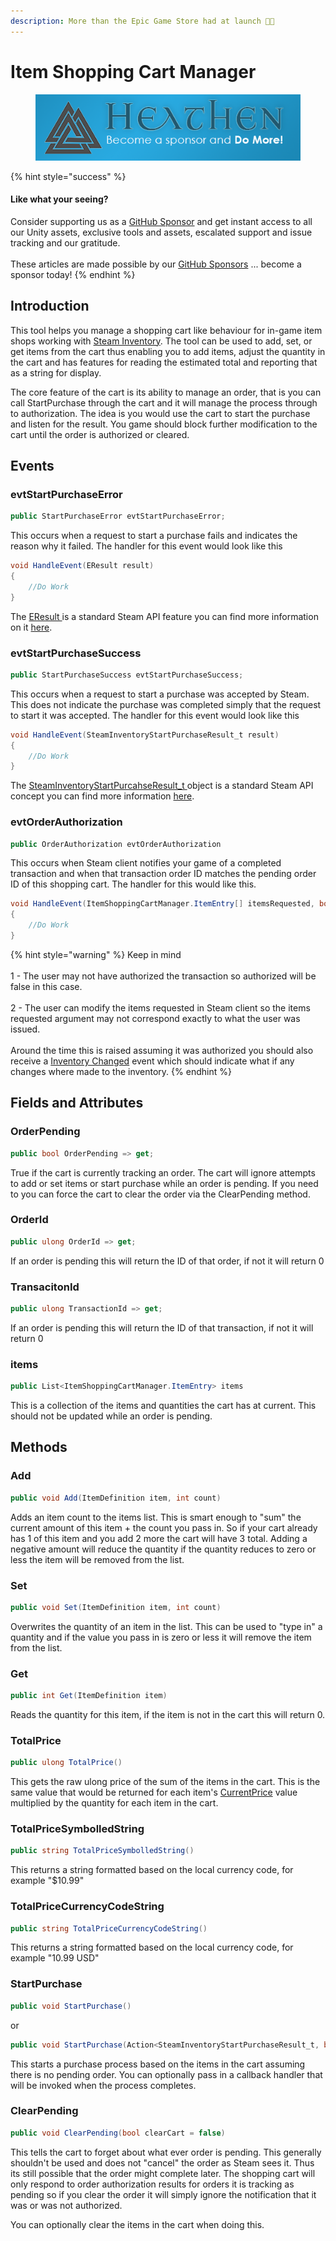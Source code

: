 ```yaml
---
description: More than the Epic Game Store had at launch 🤪🤪
---
```


# Item Shopping Cart Manager

<figure><img src="../../../../.gitbook/assets/512x128 Sponsor Banner.png" alt="Become a sponsor and Do More"><figcaption></figcaption></figure>

{% hint style="success" %}
#### Like what your seeing?

Consider supporting us as a [GitHub Sponsor](../../../../become-a-sponsor.md) and get instant access to all our Unity assets, exclusive tools and assets, escalated support and issue tracking and our gratitude.\
\
These articles are made possible by our [GitHub Sponsors](https://github.com/sponsors/heathen-engineering) ... become a sponsor today!
{% endhint %}

## Introduction

This tool helps you manage a shopping cart like behaviour for in-game item shops working with [Steam Inventory](../guides/inventory/). The tool can be used to add, set, or get items from the cart thus enabling you to add items, adjust the quantity in the cart and has features for reading the estimated total and reporting that as a string for display.

The core feature of the cart is its ability to manage an order, that is you can call StartPurchase through the cart and it will manage the process through to authorization. The idea is you would use the cart to start the purchase and listen for the result. You game should block further modification to the cart until the order is authorized or cleared.

## Events

### evtStartPurchaseError

```csharp
public StartPurchaseError evtStartPurchaseError;
```

This occurs when a request to start a purchase fails and indicates the reason why it failed. The handler for this event would look like this

```csharp
void HandleEvent(EResult result)
{
    //Do Work
}
```

The [EResult ](https://partner.steamgames.com/doc/api/steam\_api#EResult)is a standard Steam API feature you can find more information on it [here](https://partner.steamgames.com/doc/api/steam\_api#EResult).

### evtStartPurchaseSuccess

```csharp
public StartPurchaseSuccess evtStartPurchaseSuccess;
```

This occurs when a request to start a purchase was accepted by Steam. This does not indicate the purchase was completed simply that the request to start it was accepted. The handler for this event would look like this

```csharp
void HandleEvent(SteamInventoryStartPurchaseResult_t result)
{
    //Do Work
}
```

The [SteamInventoryStartPurcahseResult\_t ](https://partner.steamgames.com/doc/api/ISteamInventory#SteamInventoryStartPurchaseResult\_t)object is a standard Steam API concept you can find more information [here](https://partner.steamgames.com/doc/api/ISteamInventory#SteamInventoryStartPurchaseResult\_t).

### evtOrderAuthorization

```csharp
public OrderAuthorization evtOrderAuthorization
```

This occurs when Steam client notifies your game of a completed transaction and when that transaction order ID matches the pending order ID of this shopping cart. The handler for this would like this.

```csharp
void HandleEvent(ItemShoppingCartManager.ItemEntry[] itemsRequested, bool authorized)
{
    //Do Work
}
```

{% hint style="warning" %}
Keep in mind \
\
1 - The user may not have authorized the transaction so authorized will be false in this case.\
\
2 - The user can modify the items requested in Steam client so the items requested argument may not correspond exactly to what the user was issued.  \
\
Around the time this is raised assuming it was authorized you should also receive a [Inventory Changed](inventory-manager.md#evtchanged) event which should indicate what if any changes where made to the inventory.
{% endhint %}

## Fields and Attributes

### OrderPending

```csharp
public bool OrderPending => get;
```

True if the cart is currently tracking an order. The cart will ignore attempts to add or set items or start purchase while an order is pending. If you need to you can force the cart to clear the order via the ClearPending method.

### OrderId

```csharp
public ulong OrderId => get;
```

If an order is pending this will return the ID of that order, if not it will return 0

### TransacitonId

```csharp
public ulong TransactionId => get;
```

If an order is pending this will return the ID of that transaction, if not it will return 0

### items

```csharp
public List<ItemShoppingCartManager.ItemEntry> items
```

This is a collection of the items and quantities the cart has at current. This should not be updated while an order is pending.

## Methods

### Add

```csharp
public void Add(ItemDefinition item, int count)
```

Adds an item count to the items list. This is smart enough to "sum" the current amount of this item + the count you pass in. So if your cart already has 1 of this item and you add 2 more the cart will have 3 total. Adding a negative amount will reduce the quantity if the quantity reduces to zero or less the item will be removed from the list.

### Set

```csharp
public void Set(ItemDefinition item, int count)
```

Overwrites the quantity of an item in the list. This can be used to "type in" a quantity and if the value you pass in is zero or less it will remove the item from the list.

### Get

```csharp
public int Get(ItemDefinition item)
```

Reads the quantity for this item, if the item is not in the cart this will return 0.

### TotalPrice

```csharp
public ulong TotalPrice()
```

This gets the raw ulong price of the sum of the items in the cart. This is the same value that would be returned for each item's [CurrentPrice](../scriptable-objects/item-definition.md#currentprice) value multiplied by the quantity for each item in the cart.

### TotalPriceSymbolledString

```csharp
public string TotalPriceSymbolledString()
```

This returns a string formatted based on the local currency code, for example "$10.99"

### TotalPriceCurrencyCodeString

```csharp
public string TotalPriceCurrencyCodeString()
```

This returns a string formatted based on the local currency code, for example "10.99 USD"

### StartPurchase

```csharp
public void StartPurchase()
```

or

```csharp
public void StartPurchase(Action<SteamInventoryStartPurchaseResult_t, bool> callback)
```

This starts a purchase process based on the items in the cart assuming there is no pending order. You can optionally pass in a callback handler that will be invoked when the process completes.

### ClearPending

```csharp
public void ClearPending(bool clearCart = false)
```

This tells the cart to forget about what ever order is pending. This generally shouldn't be used and does not "cancel" the order as Steam sees it. Thus its still possible that the order might complete later. The shopping cart will only respond to order authorization results for orders it is tracking as pending so if you clear the order it will simply ignore the notification that it was or was not authorized.

You can optionally clear the items in the cart when doing this.
